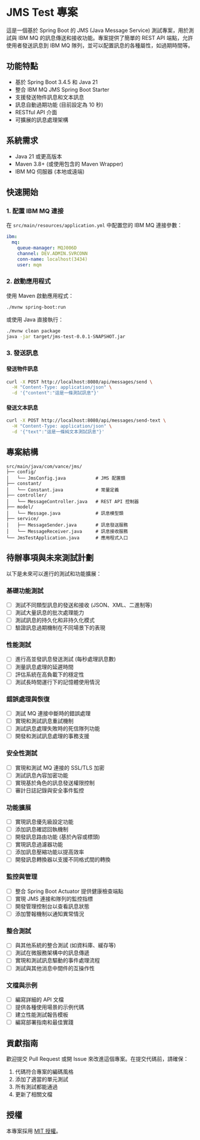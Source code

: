 # JMS Test 專案

這是一個基於 Spring Boot 的 JMS (Java Message Service) 測試專案，用於測試與 IBM MQ 的訊息傳送和接收功能。專案提供了簡單的 REST API 端點，允許使用者發送訊息到 IBM MQ 隊列，並可以配置訊息的各種屬性，如過期時間等。

## 功能特點

- 基於 Spring Boot 3.4.5 和 Java 21
- 整合 IBM MQ JMS Spring Boot Starter
- 支援發送物件訊息和文本訊息
- 訊息自動過期功能 (目前設定為 10 秒)
- RESTful API 介面
- 可擴展的訊息處理架構

## 系統需求

- Java 21 或更高版本
- Maven 3.8+ (或使用包含的 Maven Wrapper)
- IBM MQ 伺服器 (本地或遠端)

## 快速開始

### 1. 配置 IBM MQ 連接

在 `src/main/resources/application.yml` 中配置您的 IBM MQ 連接參數：

```yaml
ibm:
  mq:
    queue-manager: MQJ006D
    channel: DEV.ADMIN.SVRCONN
    conn-name: localhost(3434)
    user: mqm
```

### 2. 啟動應用程式

使用 Maven 啟動應用程式：

```bash
./mvnw spring-boot:run
```

或使用 Java 直接執行：

```bash
./mvnw clean package
java -jar target/jms-test-0.0.1-SNAPSHOT.jar
```

### 3. 發送訊息

#### 發送物件訊息

```bash
curl -X POST http://localhost:8080/api/messages/send \
  -H "Content-Type: application/json" \
  -d '{"content":"這是一條測試訊息"}'
```

#### 發送文本訊息

```bash
curl -X POST http://localhost:8080/api/messages/send-text \
  -H "Content-Type: application/json" \
  -d '{"text":"這是一條純文本測試訊息"}'
```

## 專案結構

```
src/main/java/com/vance/jms/
├── config/
│   └── JmsConfig.java           # JMS 配置類
├── constant/
│   └── Constant.java            # 常量定義
├── controller/
│   └── MessageController.java   # REST API 控制器
├── model/
│   └── Message.java             # 訊息模型類
├── service/
│   ├── MessageSender.java       # 訊息發送服務
│   └── MessageReceiver.java     # 訊息接收服務
└── JmsTestApplication.java      # 應用程式入口
```

## 待辦事項與未來測試計劃

以下是未來可以進行的測試和功能擴展：

### 基礎功能測試

- [ ] 測試不同類型訊息的發送和接收 (JSON、XML、二進制等)
- [ ] 測試大量訊息的批次處理能力
- [ ] 測試訊息的持久化和非持久化模式
- [ ] 驗證訊息過期機制在不同場景下的表現

### 性能測試

- [ ] 進行高並發訊息發送測試 (每秒處理訊息數)
- [ ] 測量訊息處理的延遲時間
- [ ] 評估系統在高負載下的穩定性
- [ ] 測試長時間運行下的記憶體使用情況

### 錯誤處理與恢復

- [ ] 測試 MQ 連接中斷時的錯誤處理
- [ ] 實現和測試訊息重試機制
- [ ] 測試訊息處理失敗時的死信隊列功能
- [ ] 開發和測試訊息處理的事務支援

### 安全性測試

- [ ] 實現和測試 MQ 連接的 SSL/TLS 加密
- [ ] 測試訊息內容加密功能
- [ ] 實現基於角色的訊息發送權限控制
- [ ] 審計日誌記錄與安全事件監控

### 功能擴展

- [ ] 實現訊息優先級設定功能
- [ ] 添加訊息確認回執機制
- [ ] 開發訊息路由功能 (基於內容或標頭)
- [ ] 實現訊息過濾器功能
- [ ] 添加訊息壓縮功能以提高效率
- [ ] 開發訊息轉換器以支援不同格式間的轉換

### 監控與管理

- [ ] 整合 Spring Boot Actuator 提供健康檢查端點
- [ ] 實現 JMS 連接和隊列的監控指標
- [ ] 開發管理控制台以查看訊息狀態
- [ ] 添加警報機制以通知異常情況

### 整合測試

- [ ] 與其他系統的整合測試 (如資料庫、緩存等)
- [ ] 測試在微服務架構中的訊息傳遞
- [ ] 實現和測試訊息驅動的事件處理流程
- [ ] 測試與其他消息中間件的互操作性

### 文檔與示例

- [ ] 編寫詳細的 API 文檔
- [ ] 提供各種使用場景的示例代碼
- [ ] 建立性能測試報告模板
- [ ] 編寫部署指南和最佳實踐

## 貢獻指南

歡迎提交 Pull Request 或開 Issue 來改進這個專案。在提交代碼前，請確保：

1. 代碼符合專案的編碼風格
2. 添加了適當的單元測試
3. 所有測試都能通過
4. 更新了相關文檔

## 授權

本專案採用 [MIT 授權](LICENSE)。
